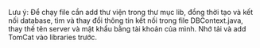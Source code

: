 Lưu ý: Để chạy file cần add thư viện trong thư mục lib, đồng thời tạo và kết nối database, tìm và thay đổi thông tin kết nối trong file DBContext.java, thay thế tên server và mật khẩu bằng tài khoản của mình. Nhớ tải và add TomCat vào libraries trước.
